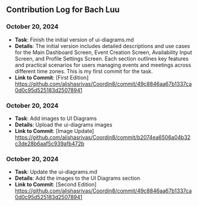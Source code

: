 ## Contribution Log for Bach Luu

### October 20, 2024
- **Task**: Finish the initial version of ui-diagrams.md
- **Details**: The initial version includes detailed descriptions and use cases for the Main Dashboard Screen, Event Creation Screen, Availability Input Screen, and Profile Settings Screen. Each section outlines key features and practical scenarios for users managing events and meetings across different time zones. This is my first commit for the task.
- **Link to Commit**: [First Edition] https://github.com/alishasrivas/Coordin8/commit/49c8846aa67b1337ca0d0c95d525183d25078941

### October 20, 2024
- **Task**: Add images to UI Diagrams
- **Details**: Upload the ui-diagrams images
- **Link to Commit**: [Image Update] https://github.com/alishasrivas/Coordin8/commit/b2074ea6506a04b32c3de28b6aaf5c939afb472b

### October 20, 2024
- **Task**: Update the ui-diagrams.md
- **Details**: Add the images to the UI Diagrams section
- **Link to Commit**: [Second Edition] https://github.com/alishasrivas/Coordin8/commit/49c8846aa67b1337ca0d0c95d525183d25078941 